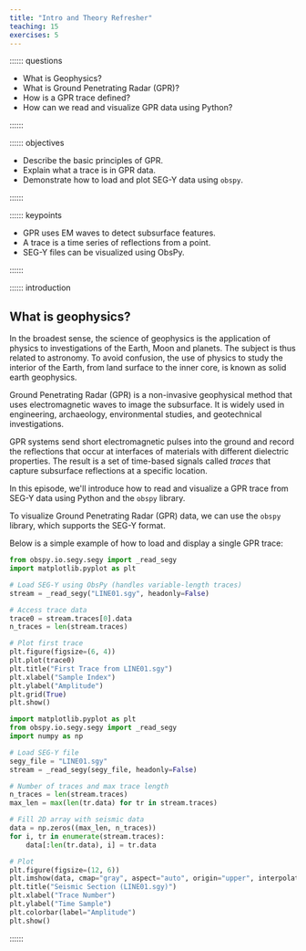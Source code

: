 ```yaml
---
title: "Intro and Theory Refresher"
teaching: 15
exercises: 5
---
```


:::::: questions

- What is Geophysics?
- What is Ground Penetrating Radar (GPR)?
- How is a GPR trace defined?
- How can we read and visualize GPR data using Python?

::::::

:::::: objectives

- Describe the basic principles of GPR.
- Explain what a trace is in GPR data.
- Demonstrate how to load and plot SEG-Y data using `obspy`.

::::::

:::::: keypoints

- GPR uses EM waves to detect subsurface features.
- A trace is a time series of reflections from a point.
- SEG-Y files can be visualized using ObsPy.

::::::

:::::: introduction

## What is geophysics?
In the broadest sense, the science of geophysics is the application of physics to investigations of the Earth, 
Moon and planets. The subject is thus related to astronomy.
To avoid confusion, the use of physics to study the interior of the Earth, from land surface to the inner 
core, is known as solid earth geophysics.


Ground Penetrating Radar (GPR) is a non-invasive geophysical method that uses electromagnetic waves to image the subsurface. It is widely used in engineering, archaeology, environmental studies, and geotechnical investigations.

GPR systems send short electromagnetic pulses into the ground and record the reflections that occur at interfaces of materials with different dielectric properties. The result is a set of time-based signals called *traces* that capture subsurface reflections at a specific location.

In this episode, we'll introduce how to read and visualize a GPR trace from SEG-Y data using Python and the `obspy` library.

To visualize Ground Penetrating Radar (GPR) data, we can use the `obspy` library, which supports the SEG-Y format.

Below is a simple example of how to load and display a single GPR trace:

```python
from obspy.io.segy.segy import _read_segy
import matplotlib.pyplot as plt

# Load SEG-Y using ObsPy (handles variable-length traces)
stream = _read_segy("LINE01.sgy", headonly=False)

# Access trace data
trace0 = stream.traces[0].data
n_traces = len(stream.traces)

# Plot first trace
plt.figure(figsize=(6, 4))
plt.plot(trace0)
plt.title("First Trace from LINE01.sgy")
plt.xlabel("Sample Index")
plt.ylabel("Amplitude")
plt.grid(True)
plt.show()
```



```python
import matplotlib.pyplot as plt
from obspy.io.segy.segy import _read_segy
import numpy as np

# Load SEG-Y file
segy_file = "LINE01.sgy"
stream = _read_segy(segy_file, headonly=False)

# Number of traces and max trace length
n_traces = len(stream.traces)
max_len = max(len(tr.data) for tr in stream.traces)

# Fill 2D array with seismic data
data = np.zeros((max_len, n_traces))
for i, tr in enumerate(stream.traces):
    data[:len(tr.data), i] = tr.data

# Plot
plt.figure(figsize=(12, 6))
plt.imshow(data, cmap="gray", aspect="auto", origin="upper", interpolation="none")
plt.title("Seismic Section (LINE01.sgy)")
plt.xlabel("Trace Number")
plt.ylabel("Time Sample")
plt.colorbar(label="Amplitude")
plt.show()

```


::::::
